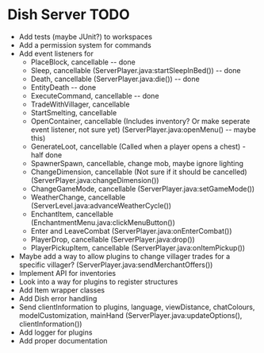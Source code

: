 # Dish Server TODO

- Add tests (maybe JUnit?) to workspaces
- Add a permission system for commands
- Add event listeners for
  - PlaceBlock, cancellable -- done
  - Sleep, cancellable (ServerPlayer.java:startSleepInBed()) -- done
  - Death, cancellable (ServerPlayer.java:die()) -- done
  - EntityDeath -- done
  - ExecuteCommand, cancellable -- done
  - TradeWithVillager, cancellable
  - StartSmelting, cancellable
  - OpenContainer, cancellable (Includes inventory? Or make seperate event listener, not sure yet) (ServerPlayer.java:openMenu() -- maybe this)
  - GenerateLoot, cancellable (Called when a player opens a chest) - half done
  - SpawnerSpawn, cancellable, change mob, maybe ignore lighting
  - ChangeDimension, cancellable (Not sure if it should be cancelled) (ServerPlayer.java:changeDimension())
  - ChangeGameMode, cancellable (ServerPlayer.java:setGameMode())
  - WeatherChange, cancellable (ServerLevel.java:advanceWeatherCycle())
  - EnchantItem, cancellable (EnchantmentMenu.java:clickMenuButton())
  - Enter and LeaveCombat (ServerPlayer.java:onEnterCombat())
  - PlayerDrop, cancellable (ServerPlayer.java:drop())
  - PlayerPickupItem, cancellable (ServerPlayer.java:onItemPickup())
- Maybe add a way to allow plugins to change villager trades for a specific villager? (ServerPlayer.java:sendMerchantOffers())
- Implement API for inventories
- Look into a way for plugins to register structures
- Add Item wrapper classes
- Add Dish error handling
- Send clientInformation to plugins, language, viewDistance, chatColours, modelCustomization, mainHand (ServerPlayer.java:updateOptions(), clientInformation())
- Add logger for plugins
- Add proper documentation
